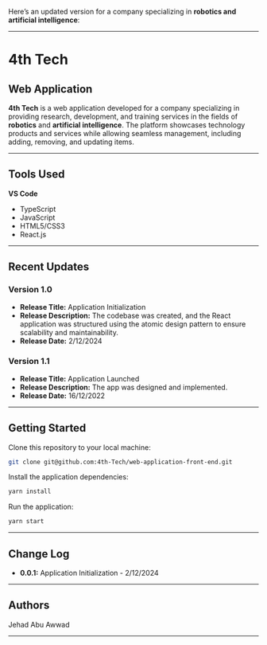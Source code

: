 Here’s an updated version for a company specializing in **robotics and artificial intelligence**:  

---

# **4th Tech**

## **Web Application**  
**4th Tech** is a web application developed for a company specializing in providing research, development, and training services in the fields of **robotics** and **artificial intelligence**. The platform showcases technology products and services while allowing seamless management, including adding, removing, and updating items.  

---

## **Tools Used**  

**VS Code**  
- TypeScript  
- JavaScript  
- HTML5/CSS3  
- React.js  

---

## **Recent Updates**  

### **Version 1.0**  
- **Release Title:** Application Initialization  
- **Release Description:**  The codebase was created, and the React application was structured using the atomic design pattern to ensure scalability and maintainability.  
- **Release Date:** 2/12/2024  

### **Version 1.1**  
- **Release Title:** Application Launched  
- **Release Description:**  The app was designed and implemented.
- **Release Date:** 16/12/2022  

---

## **Getting Started**  

Clone this repository to your local machine:  

```bash
git clone git@github.com:4th-Tech/web-application-front-end.git
```  

Install the application dependencies:  

```bash
yarn install
```  

Run the application:  

```bash
yarn start
```  

---

## **Change Log**  

- **0.0.1:** Application Initialization - 2/12/2024  

---

## **Authors**  

Jehad Abu Awwad  

---